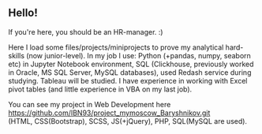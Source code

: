 ## Hello!
If you're here, you should be an HR-manager. :)


Here I load some files/projects/miniprojects to prove my analytical hard-skills (now junior-level). 
In my job I use: Python (+pandas, numpy, seaborn etc) in Jupyter Notebook environment, SQL (Clickhouse, previously worked in Oracle, MS SQL Server, MySQL databases), used Redash service during studying. Tableau will be studied. I have experience in working with Excel pivot tables (and little experience in VBA on my last job).

You can see my project in Web Development here https://github.com/IBN93/project_mymoscow_Baryshnikov.git  
(HTML, CSS(Bootstrap), SCSS, JS(+jQuery), PHP, SQL(MySQL are used). 
